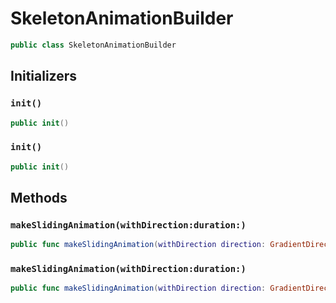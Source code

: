 # SkeletonAnimationBuilder

``` swift
public class SkeletonAnimationBuilder 
```

## Initializers

### `init()`

``` swift
public init() 
```

### `init()`

``` swift
public init() 
```

## Methods

### `makeSlidingAnimation(withDirection:duration:)`

``` swift
public func makeSlidingAnimation(withDirection direction: GradientDirection, duration: CFTimeInterval = 1.5) -> SkeletonLayerAnimation 
```

### `makeSlidingAnimation(withDirection:duration:)`

``` swift
public func makeSlidingAnimation(withDirection direction: GradientDirection, duration: CFTimeInterval = 1.5) -> SkeletonLayerAnimation 
```
